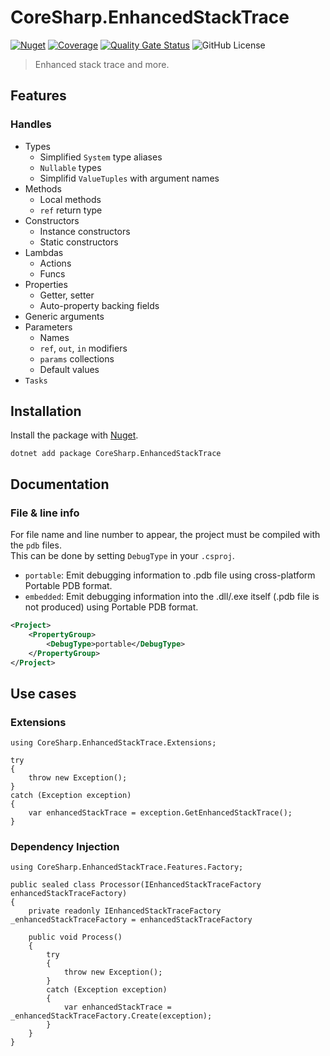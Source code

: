 # CoreSharp.EnhancedStackTrace 

[![Nuget](https://img.shields.io/nuget/v/CoreSharp.EnhancedStackTrace)](https://www.nuget.org/packages/CoreSharp.EnhancedStackTrace/)
[![Coverage](https://sonarcloud.io/api/project_badges/measure?project=efthymios-ks_CoreSharp.EnhancedStackTrace&metric=coverage)](https://sonarcloud.io/summary/new_code?id=efthymios-ks_CoreSharp.EnhancedStackTrace)
[![Quality Gate Status](https://sonarcloud.io/api/project_badges/measure?project=efthymios-ks_CoreSharp.EnhancedStackTrace&metric=alert_status)](https://sonarcloud.io/summary/new_code?id=efthymios-ks_CoreSharp.EnhancedStackTrace)
![GitHub License](https://img.shields.io/github/license/efthymios-ks/CoreSharp.EnhancedStackTrace)

> Enhanced stack trace and more.

## Features 
### Handles
- Types
    - Simplified `System` type aliases
	- `Nullable` types
	- Simplifid `ValueTuples` with argument names
- Methods
    - Local methods
	- `ref` return type
- Constructors
	- Instance constructors
	- Static constructors
- Lambdas
	- Actions
	- Funcs
- Properties
    - Getter, setter
    - Auto-property backing fields
- Generic arguments
- Parameters
    - Names
    - `ref`, `out`, `in` modifiers
    - `params` collections
    - Default values
- `Tasks`

## Installation
Install the package with [Nuget](https://www.nuget.org/packages/CoreSharp.EnhancedStackTrace/).  
```
dotnet add package CoreSharp.EnhancedStackTrace
```

## Documentation 
### File & line info
For file name and line number to appear, the project must be compiled with the `pdb` files.  
This can be done by setting `DebugType` in your `.csproj`.
- `portable`: Emit debugging information to .pdb file using cross-platform Portable PDB format.
- `embedded`: Emit debugging information into the .dll/.exe itself (.pdb file is not produced) using Portable PDB format.
```XML
<Project> 
	<PropertyGroup>
		<DebugType>portable</DebugType>
	</PropertyGroup> 
</Project>
```

## Use cases 
### Extensions
```CSharp
using CoreSharp.EnhancedStackTrace.Extensions; 

try
{
	throw new Exception();
}
catch (Exception exception)
{
	var enhancedStackTrace = exception.GetEnhancedStackTrace(); 
}
```

### Dependency Injection
```CSharp
using CoreSharp.EnhancedStackTrace.Features.Factory;

public sealed class Processor(IEnhancedStackTraceFactory enhancedStackTraceFactory)
{
	private readonly IEnhancedStackTraceFactory _enhancedStackTraceFactory = enhancedStackTraceFactory
	
	public void Process()
	{
		try
		{
			throw new Exception();
		}
		catch (Exception exception)
		{
			var enhancedStackTrace = _enhancedStackTraceFactory.Create(exception); 
		}
	}
}
```